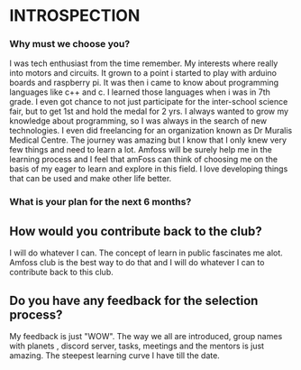 
# INTROSPECTION
### Why must we choose you?
I was tech enthusiast from the time remember. My interests where really into motors and circuits. It grown to a point i started to play with arduino boards and raspberry pi. It was then i came to know about programming languages like c++ and c. I learned those languages when i was in 7th grade. I even got chance to not just participate for the inter-school science fair, but to get 1st and hold the medal for 2 yrs. I always wanted to grow my knowledge about programming, so I was always in the search of new technologies. I even did freelancing for an organization known as Dr Muralis Medical Centre. The journey was amazing but I know that I only knew very few things and need to learn a lot. Amfoss will be surely help me in the learning process and I feel that amFoss can think of choosing me on the basis of my eager to learn and explore in this field. I love developing things that can be used and make other life better.

### What is your plan for the next 6 months?


## How would you contribute back to the club?
I will do whatever I can. The concept of learn in public fascinates me alot. Amfoss club is the best way to do that and I will do whatever I can to contribute back to this club.

## Do you have any feedback for the selection process?
My feedback is just "WOW". The way we all are introduced, group names with planets , discord server, tasks, meetings and the mentors is just amazing. The steepest learning curve I have till the date.

